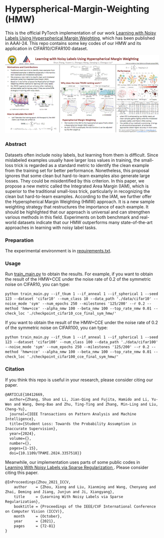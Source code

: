 # Hyperspherical-Margin-Weighting (HMW)
This is the official PyTorch implementation of our work [Learning with Noisy Labels Using Hyperspherical Margin Weighting](https://assets.underline.io/lecture/92576/paper/d8dd287c7e8050f705e12e122847cdb0.pdf?Expires=1709020119&Signature=u-yG0NYH~LDQ-E1mYtHjivLzuNVTDqjD1Q3b4U~vTbFTRu9x2Y~~7Z7wBW8h3rQx7V9seEOVqFCESla4Kr7Akk8UZrwSf00DEioV-tCR1BvSza3pk8t3l2h4yS29r9iBPF6WC~IAQ0kO-2~Mw7q5f0lzpSLqooj6p0cYpCP1z8DdoVmRR9hRjjSCzPC3zPxI4yZuwIY0kr7bhnOsXP0X4WUmcf45rk1oIT9HDdwpPmVW~drxuOlPbeyiwGR6gmlH~a2R6hf~vKOv~kRb8OcA5ITEcZde~ZxFlg7g~wGczzA4l0fRqwvjhjg36djVFJcHlP2juf1uXQuZBlXOi2yXbw__&Key-Pair-Id=K2CNXR0DE4O7J0), which has been published in AAAI-24. This repo contains some key codes of our HMW and its application in CIFAR10/CIFAR100 dataset.<br>
<div align=center>
<img width="800" src="https://github.com/Zhangshuojackpot/HMW/blob/main/4766.png"/>
</div>

### Abstract
Datasets often include noisy labels, but learning from them is difficult. Since mislabeled examples usually have larger loss values in training, the small-loss trick is regarded as a standard metric to identify the clean example from the training set for better performance. Nonetheless, this proposal ignores that some clean but hard-to-learn examples also generate large losses. They could be misidentified by this criterion. In this paper, we propose a new metric called the Integrated Area Margin (IAM), which is superior to the traditional small-loss trick, particularly in recognizing the clean but hard-to-learn examples. According to the IAM, we further offer the Hyperspherical Margin Weighting (HMW) approach. It is a new sample weighting strategy that restructures the importance of each example. It should be highlighted that our approach is universal and can strengthen various methods in this field. Experiments on both benchmark and real-world datasets indicate that our HMW outperforms many state-of-the-art approaches in learning with noisy label tasks.

### Preparation
The experimental environment is in [requirements.txt](https://github.com/Zhangshuojackpot/HMW/blob/main/requirements.txt).<br>

### Usage
Run [train_main.py](https://github.com/Zhangshuojackpot/HMW/blob/main/HMW_upload/train_main.py) to obtain the results. For example, if you want to obtain the result of the HMW+CCE under the noise rate of 0.2 of the symmetric noise on CIFAR10, you can type:<br>
```
python train_main.py --if_tkum 1 --if_anneal 1 --if_spherical 1 --seed 123 --dataset 'cifar10' --num_class 10 --data_path './data/cifar10' --noise_mode 'sym' --num_epochs 250 --milestones '125/200' --r 0.2 --method 'hmw+cce' --alpha_nmw 100 --beta_nmw 100 --top_rate_nmw 0.01 --check_loc './checkpoint_cifar10_cce_final_sym_hmw/'

```

If you want to obtain the result of the HMW+CCE under the noise rate of 0.2 of the symmetric noise on CIFAR100, you can type:<br>
```
python train_main.py --if_tkum 1 --if_anneal 1 --if_spherical 1 --seed 123 --dataset 'cifar100' --num_class 100 --data_path './data/cifar100' --noise_mode 'sym' --num_epochs 250 --milestones '125/200' --r 0.2 --method 'hmw+cce' --alpha_nmw 100 --beta_nmw 100 --top_rate_nmw 0.01 --check_loc './checkpoint_cifar100_cce_final_sym_hmw/'

```

### Citation
If you think this repo is useful in your research, please consider citing our paper.
```
@ARTICLE{10412669,
  author={Zhang, Shuo and Li, Jian-Qing and Fujita, Hamido and Li, Yu-Wen and Wang, Deng-Bao and Zhu, Ting-Ting and Zhang, Min-Ling and Liu, Cheng-Yu},
  journal={IEEE Transactions on Pattern Analysis and Machine Intelligence}, 
  title={Student Loss: Towards the Probability Assumption in Inaccurate Supervision}, 
  year={2024},
  volume={},
  number={},
  pages={1-15},
  doi={10.1109/TPAMI.2024.3357518}}
```
Meanwhile, our implementation uses parts of some public codes in [Learning With Noisy Labels via Sparse Regularization
](https://openaccess.thecvf.com/content/ICCV2021/html/Zhou_Learning_With_Noisy_Labels_via_Sparse_Regularization_ICCV_2021_paper.html). Please consider citing this paper.
```
@InProceedings{Zhou_2021_ICCV,
    author    = {Zhou, Xiong and Liu, Xianming and Wang, Chenyang and Zhai, Deming and Jiang, Junjun and Ji, Xiangyang},
    title     = {Learning With Noisy Labels via Sparse Regularization},
    booktitle = {Proceedings of the IEEE/CVF International Conference on Computer Vision (ICCV)},
    month     = {October},
    year      = {2021},
    pages     = {72-81}
}
```

